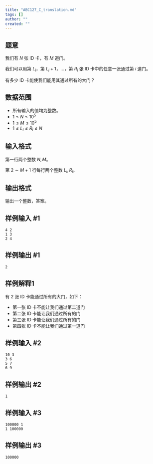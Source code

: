 ```yaml
---
title: "ABC127_C_translation.md"
tags: []
author: ""
created: ""
---
```


## 题意

我们有 $N$ 张 ID 卡，有 $M$ 道门。

我们可以用第 $L_i$，第 $L_i+1$，$\dots$，第 $R_i$ 张 ID 卡中的任意一张通过第 $i$ 道门。

有多少 ID 卡能使我们能用其通过所有的大门？

## 数据范围

- 所有输入的值均为整数。
- $1\le N\le10^5$
- $1\le M\le10^5$
- $1\le L_i\le R_i\le N$

## 输入格式

第一行两个整数 $N,M$。

第 $2\sim M+1$ 行每行两个整数 $L_i,R_i$。

## 输出格式

输出一个整数，答案。

## 样例输入 #1
```
4 2
1 3
2 4
```

## 样例输出 #1
```
2
```

## 样例解释1

有 $2$ 张 ID 卡能通过所有的大门，如下：

- 第一张 ID 卡不能让我们通过第二道门
- 第二张 ID 卡能让我们通过所有的门
- 第三张 ID 卡能让我们通过所有的门
- 第四张 ID 卡不能让我们通过第一道门

## 样例输入 #2

```
10 3
3 6
5 7
6 9
```

## 样例输出 #2

```
1
```

## 样例输入 #3

```
100000 1
1 100000
```

## 样例输出 #3

```
100000
```

